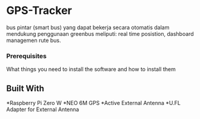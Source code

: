 # GPS-Tracker
bus pintar (smart bus) yang dapat bekerja secara otomatis dalam mendukung penggunaan greenbus meliputi: real time posistion, dashboard managemen rute bus.

### Prerequisites

What things you need to install the software and how to install them


## Built With

*Raspberry Pi Zero W
*NEO 6M GPS
*Active External Antenna
*U.FL Adapter for External Antenna
